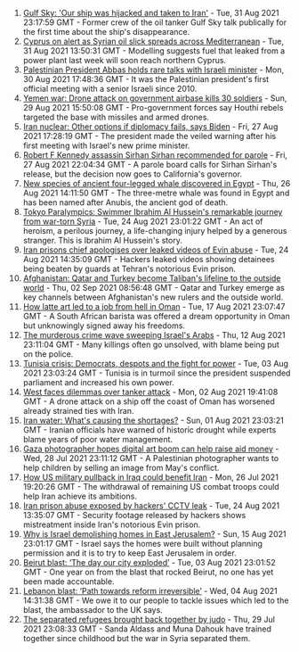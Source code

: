 1. [Gulf Sky: 'Our ship was hijacked and taken to Iran'](https://www.bbc.co.uk/news/world-middle-east-56950323?at_medium=RSS&at_campaign=KARANGA) - Tue, 31 Aug 2021 23:17:59 GMT - Former crew of the oil tanker Gulf Sky talk publically for the first time about the ship's disappearance.
2. [Cyprus on alert as Syrian oil slick spreads across Mediterranean](https://www.bbc.co.uk/news/world-middle-east-58394430?at_medium=RSS&at_campaign=KARANGA) - Tue, 31 Aug 2021 13:50:31 GMT - Modelling suggests fuel that leaked from a power plant last week will soon reach northern Cyprus.
3. [Palestinian President Abbas holds rare talks with Israeli minister](https://www.bbc.co.uk/news/world-middle-east-58383045?at_medium=RSS&at_campaign=KARANGA) - Mon, 30 Aug 2021 17:48:36 GMT - It was the Palestinian president's first official meeting with a senior Israeli since 2010.
4. [Yemen war: Drone attack on government airbase kills 30 soldiers](https://www.bbc.co.uk/news/world-middle-east-58378282?at_medium=RSS&at_campaign=KARANGA) - Sun, 29 Aug 2021 15:50:08 GMT - Pro-government forces say Houthi rebels targeted the base with missiles and armed drones.
5. [Iran nuclear: Other options if diplomacy fails, says Biden](https://www.bbc.co.uk/news/world-middle-east-58315818?at_medium=RSS&at_campaign=KARANGA) - Fri, 27 Aug 2021 17:28:19 GMT - The president made the veiled warning after his first meeting with Israel's new prime minister.
6. [Robert F Kennedy assassin Sirhan Sirhan recommended for parole](https://www.bbc.co.uk/news/world-us-canada-58364572?at_medium=RSS&at_campaign=KARANGA) - Fri, 27 Aug 2021 22:04:34 GMT - A parole board calls for Sirhan Sirhan's release, but the decision now goes to California's governor.
7. [New species of ancient four-legged whale discovered in Egypt](https://www.bbc.co.uk/news/world-middle-east-58340807?at_medium=RSS&at_campaign=KARANGA) - Thu, 26 Aug 2021 14:11:50 GMT - The three-metre whale was found in Egypt and has been named after Anubis, the ancient god of death.
8. [Tokyo Paralympics: Swimmer Ibrahim Al Hussein's remarkable journey from war-torn Syria](https://www.bbc.co.uk/sport/disability-sport/58233760?at_medium=RSS&at_campaign=KARANGA) - Tue, 24 Aug 2021 23:01:22 GMT - An act of heroism, a perilous journey, a life-changing injury helped by a generous stranger. This is Ibrahim Al Hussein's story.
9. [Iran prisons chief apologises over leaked videos of Evin abuse](https://www.bbc.co.uk/news/world-middle-east-58315816?at_medium=RSS&at_campaign=KARANGA) - Tue, 24 Aug 2021 14:35:09 GMT - Hackers leaked videos showing detainees being beaten by guards at Tehran's notorious Evin prison.
10. [Afghanistan: Qatar and Turkey become Taliban's lifeline to the outside world](https://www.bbc.co.uk/news/world-middle-east-58394438?at_medium=RSS&at_campaign=KARANGA) - Thu, 02 Sep 2021 08:56:48 GMT - Qatar and Turkey emerge as key channels between Afghanistan's new rulers and the outside world.
11. [How latte art led to a job from hell in Oman](https://www.bbc.co.uk/news/world-africa-57990393?at_medium=RSS&at_campaign=KARANGA) - Tue, 17 Aug 2021 23:07:47 GMT - A South African barista was offered a dream opportunity in Oman but unknowingly signed away his freedoms.
12. [The murderous crime wave sweeping Israel's Arabs](https://www.bbc.co.uk/news/world-middle-east-58183954?at_medium=RSS&at_campaign=KARANGA) - Thu, 12 Aug 2021 23:11:04 GMT - Many killings often go unsolved, with blame being put on the police.
13. [Tunisia crisis: Democrats, despots and the fight for power](https://www.bbc.co.uk/news/world-africa-58071263?at_medium=RSS&at_campaign=KARANGA) - Tue, 03 Aug 2021 23:03:24 GMT - Tunisia is in turmoil since the president suspended parliament and increased his own power.
14. [West faces dilemmas over tanker attack](https://www.bbc.co.uk/news/world-middle-east-58061401?at_medium=RSS&at_campaign=KARANGA) - Mon, 02 Aug 2021 19:41:08 GMT - A drone attack on a ship off the coast of Oman has worsened already strained ties with Iran.
15. [Iran water: What's causing the shortages?](https://www.bbc.co.uk/news/58012290?at_medium=RSS&at_campaign=KARANGA) - Sun, 01 Aug 2021 23:03:21 GMT - Iranian officials have warned of historic drought while experts blame years of poor water management.
16. [Gaza photographer hopes digital art boom can help raise aid money](https://www.bbc.co.uk/news/world-middle-east-57970467?at_medium=RSS&at_campaign=KARANGA) - Wed, 28 Jul 2021 23:11:12 GMT - A Palestinian photographer wants to help children by selling an image from May's conflict.
17. [How US military pullback in Iraq could benefit Iran](https://www.bbc.co.uk/news/world-middle-east-57976007?at_medium=RSS&at_campaign=KARANGA) - Mon, 26 Jul 2021 19:20:26 GMT - The withdrawal of remaining US combat troops could help Iran achieve its ambitions.
18. [Iran prison abuse exposed by hackers' CCTV leak](https://www.bbc.co.uk/news/world-middle-east-58315829?at_medium=RSS&at_campaign=KARANGA) - Tue, 24 Aug 2021 13:35:07 GMT - Security footage released by hackers shows mistreatment inside Iran's notorious Evin prison.
19. [Why is Israel demolishing homes in East Jerusalem?](https://www.bbc.co.uk/news/world-middle-east-58201218?at_medium=RSS&at_campaign=KARANGA) - Sun, 15 Aug 2021 23:01:17 GMT - Israel says the homes were built without planning permission and it is to try to keep East Jerusalem in order.
20. [Beirut blast: ‘The day our city exploded’](https://www.bbc.co.uk/news/world-middle-east-58076999?at_medium=RSS&at_campaign=KARANGA) - Tue, 03 Aug 2021 23:01:52 GMT - One year on from the blast that rocked Beirut, no one has yet been made accountable.
21. [Lebanon blast: ‘Path towards reform irreversible’](https://www.bbc.co.uk/news/world-middle-east-58091119?at_medium=RSS&at_campaign=KARANGA) - Wed, 04 Aug 2021 14:31:38 GMT - We owe it to our people to tackle issues which led to the blast, the ambassador to the UK says.
22. [The separated refugees brought back together by judo](https://www.bbc.co.uk/news/world-58020945?at_medium=RSS&at_campaign=KARANGA) - Thu, 29 Jul 2021 23:08:33 GMT - Sanda Aldass and Muna Dahouk have trained together since childhood but the war in Syria separated them.
